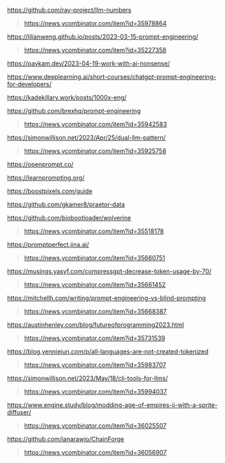 https://github.com/ray-project/llm-numbers
> https://news.ycombinator.com/item?id=35978864

https://lilianweng.github.io/posts/2023-03-15-prompt-engineering/
> https://news.ycombinator.com/item?id=35227358

https://pavkam.dev/2023-04-19-work-with-ai-nonsense/

https://www.deeplearning.ai/short-courses/chatgpt-prompt-engineering-for-developers/

https://kadekillary.work/posts/1000x-eng/

https://github.com/brexhq/prompt-engineering
> https://news.ycombinator.com/item?id=35942583

https://simonwillison.net/2023/Apr/25/dual-llm-pattern/
> https://news.ycombinator.com/item?id=35925758

https://openprompt.co/

https://learnprompting.org/

https://boostpixels.com/guide

https://github.com/gkamer8/praetor-data

https://github.com/biobootloader/wolverine
> https://news.ycombinator.com/item?id=35518178

https://promptperfect.jina.ai/
> https://news.ycombinator.com/item?id=35660751

https://musings.yasyf.com/compressgpt-decrease-token-usage-by-70/
> https://news.ycombinator.com/item?id=35661452

https://mitchellh.com/writing/prompt-engineering-vs-blind-prompting
> https://news.ycombinator.com/item?id=35668387

https://austinhenley.com/blog/futureofprogramming2023.html
> https://news.ycombinator.com/item?id=35731539

https://blog.yenniejun.com/p/all-languages-are-not-created-tokenized
> https://news.ycombinator.com/item?id=35983707

https://simonwillison.net/2023/May/18/cli-tools-for-llms/
> https://news.ycombinator.com/item?id=35994037

https://www.engine.study/blog/modding-age-of-empires-ii-with-a-sprite-diffuser/
> https://news.ycombinator.com/item?id=36025507

https://github.com/ianarawjo/ChainForge
> https://news.ycombinator.com/item?id=36056907